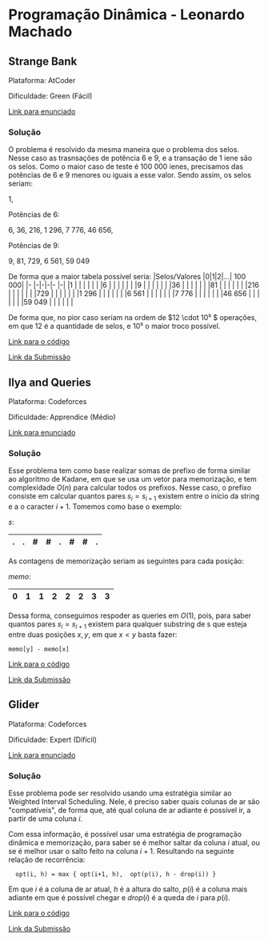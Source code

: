 # Programação Dinâmica - Leonardo Machado

## Strange Bank

Plataforma: AtCoder

Dificuldade: Green (Fácil)

[Link para enunciado](https://atcoder.jp/contests/abc099/tasks/abc099_c)

### Solução

O problema é resolvido da mesma maneira que o problema dos selos. Nesse caso as trasnsações de potência 6 e 9, e a transação de 1 iene são os selos. Como o maior caso de teste é 100 000 ienes, precisamos das potências de 6 e 9 menores ou iguais a esse valor. Sendo assim, os selos seriam:

1, 

Potẽncias de 6:

6, 36, 216, 1 296, 7 776, 46 656, 

Potências de 9:

9, 81, 729, 6 561, 59 049

De forma que a maior tabela possível seria:
|Selos/Valores |0|1|2|...| 100 000|
|-             |-|-|-|-  |-|
|1             | | | |   | |
|6             | | | |   | |
|9             | | | |   | |
|36            | | | |   | |
|81            | | | |   | |
|216           | | | |   | |
|729           | | | |   | |
|1 296         | | | |   | |
|6 561         | | | |   | |
|7 776         | | | |   | |
|46 656        | | | |   | |
|59 049        | | | |   | |


De forma que, no pior caso seriam na ordem de $12 \cdot 10⁵ $ operações, em que $12$ é a quantidade de selos, e $10⁵$ o maior troco possível.

[Link para o código](./strange_bank.cpp)

[Link da Submissão](https://atcoder.jp/contests/abc099/submissions/67610262)

## Ilya and Queries

Plataforma: Codeforces

Dificuldade: Apprendice (Médio)

[Link para enunciado](https://codeforces.com/problemset/problem/313/B)

### Solução

Esse problema tem como base realizar somas de prefixo de forma similar ao algoritmo de Kadane, em que se usa um vetor para memorização, e tem complexidade $O(n)$ para calcular todos os prefixos. Nesse caso, o prefixo consiste em calcular quantos pares $s_i = s_{i+1}$ existem entre o início da string e a o caracter $i+1$. Tomemos como base o exemplo:

$s$:

|.|.|#|#|.|#|#|.|
|-|-|-|-|-|-|-|-|

As contagens de memorização seriam as seguintes para cada posição:

$memo$:

|0|1|1|2|2|2|3|3|
|-|-|-|-|-|-|-|-|

Dessa forma, conseguimos respoder as queries em $O(1)$, pois, para saber quantos pares $s_i = s_{i+1}$ existem para qualquer substring de s que esteja entre duas posições $x,y$, em que $x < y$ basta fazer:

```
memo[y] - memo[x]
```

[Link para o código](./ilya_and_queries.cpp)

[Link da Submissão](https://codeforces.com/problemset/submission/313/328973159)


## Glider

Plataforma: Codeforces

Dificuldade: Expert (Difícil)

[Link para enunciado](https://codeforces.com/problemset/problem/1041/D)

### Solução

Esse problema pode ser resolvido usando uma estratégia similar ao Weighted Interval Scheduling. Nele, é preciso saber quais colunas de ar são "compatíveis", de forma que, até qual coluna de ar adiante é possível ir, a partir de uma coluna $i$. 

Com essa informação, é possível usar uma estratégia de programação dinâmica e memorização, para saber se é melhor saltar da coluna $i$ atual, ou se é melhor usar o salto feito na coluna $i+1$. Resultando na seguinte relação de recorrência:

```
  opt(i, h) = max { opt(i+1, h),  opt(p(i), h - drop(i)) } 
```

Em que $i$ é a coluna de ar atual, $h$ é a altura do salto, $p(i)$ é a coluna mais adiante em que é possível chegar e $drop(i)$ é a queda de $i$ para $p(i)$.


[Link para o código](./glider.cpp)

[Link da Submissão](https://codeforces.com/problemset/submission/1041/328973577)
